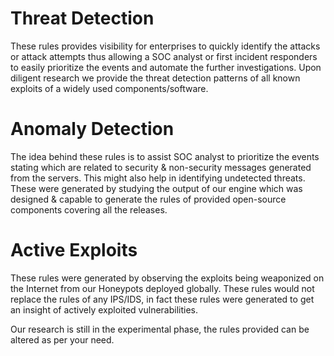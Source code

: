 # Threat Detection 
These rules provides visibility for enterprises to quickly identify the attacks or attack attempts thus allowing a SOC analyst or first incident responders to easily prioritize the events and automate the further investigations. Upon diligent research we provide the threat detection patterns of all known exploits of a widely used components/software. 

# Anomaly Detection 
The idea behind these rules is to assist SOC analyst to prioritize the events stating which are related to security & non-security messages generated from the servers. This might also help in identifying undetected threats. These were generated by studying the output of our engine which was designed & capable to generate the rules of provided open-source components covering all the releases. 

# Active Exploits
These rules were generated by observing the exploits being weaponized on the Internet from our Honeypots deployed globally. These rules would not replace the rules of any IPS/IDS, in fact these rules were generated to get an insight of actively exploited vulnerabilities. 


Our research is still in the experimental phase, the rules provided can be altered as per your need. 
